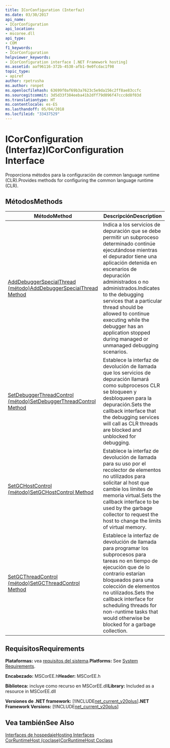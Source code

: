 ```yaml
---
title: ICorConfiguration (Interfaz)
ms.date: 03/30/2017
api_name:
- ICorConfiguration
api_location:
- mscoree.dll
api_type:
- COM
f1_keywords:
- ICorConfiguration
helpviewer_keywords:
- ICorConfiguration interface [.NET Framework hosting]
ms.assetid: aaf96116-372b-4538-afb1-9e0fcdac1f98
topic_type:
- apiref
author: rpetrusha
ms.author: ronpet
ms.openlocfilehash: 63699f0af69b3a7623c5e9da156c2ff8ae83ccfc
ms.sourcegitcommit: 3d5d33f384eeba41b2dff79d096f47ccc8d8f03d
ms.translationtype: HT
ms.contentlocale: es-ES
ms.lasthandoff: 05/04/2018
ms.locfileid: "33437529"
---
```

# <a name="icorconfiguration-interface"></a><span data-ttu-id="81d65-102">ICorConfiguration (Interfaz)</span><span class="sxs-lookup"><span data-stu-id="81d65-102">ICorConfiguration Interface</span></span>
<span data-ttu-id="81d65-103">Proporciona métodos para la configuración de common language runtime (CLR).</span><span class="sxs-lookup"><span data-stu-id="81d65-103">Provides methods for configuring the common language runtime (CLR).</span></span>  
  
## <a name="methods"></a><span data-ttu-id="81d65-104">Métodos</span><span class="sxs-lookup"><span data-stu-id="81d65-104">Methods</span></span>  
  
|<span data-ttu-id="81d65-105">Método</span><span class="sxs-lookup"><span data-stu-id="81d65-105">Method</span></span>|<span data-ttu-id="81d65-106">Descripción</span><span class="sxs-lookup"><span data-stu-id="81d65-106">Description</span></span>|  
|------------|-----------------|  
|[<span data-ttu-id="81d65-107">AddDebuggerSpecialThread (método)</span><span class="sxs-lookup"><span data-stu-id="81d65-107">AddDebuggerSpecialThread Method</span></span>](../../../../docs/framework/unmanaged-api/hosting/icorconfiguration-adddebuggerspecialthread-method.md)|<span data-ttu-id="81d65-108">Indica a los servicios de depuración que se debe permitir un subproceso determinado continúe ejecutándose mientras el depurador tiene una aplicación detenida en escenarios de depuración administrados o no administrados.</span><span class="sxs-lookup"><span data-stu-id="81d65-108">Indicates to the debugging services that a particular thread should be allowed to continue executing while the debugger has an application stopped during managed or unmanaged debugging scenarios.</span></span>|  
|[<span data-ttu-id="81d65-109">SetDebuggerThreadControl (método)</span><span class="sxs-lookup"><span data-stu-id="81d65-109">SetDebuggerThreadControl Method</span></span>](../../../../docs/framework/unmanaged-api/hosting/icorconfiguration-setdebuggerthreadcontrol-method.md)|<span data-ttu-id="81d65-110">Establece la interfaz de devolución de llamada que los servicios de depuración llamará como subprocesos CLR se bloqueen y desbloqueen para la depuración.</span><span class="sxs-lookup"><span data-stu-id="81d65-110">Sets the callback interface that the debugging services will call as CLR threads are blocked and unblocked for debugging.</span></span>|  
|[<span data-ttu-id="81d65-111">SetGCHostControl (método)</span><span class="sxs-lookup"><span data-stu-id="81d65-111">SetGCHostControl Method</span></span>](../../../../docs/framework/unmanaged-api/hosting/icorconfiguration-setgchostcontrol-method.md)|<span data-ttu-id="81d65-112">Establece la interfaz de devolución de llamada para su uso por el recolector de elementos no utilizados para solicitar al host que cambie los límites de memoria virtual.</span><span class="sxs-lookup"><span data-stu-id="81d65-112">Sets the callback interface to be used by the garbage collector to request the host to change the limits of virtual memory.</span></span>|  
|[<span data-ttu-id="81d65-113">SetGCThreadControl (método)</span><span class="sxs-lookup"><span data-stu-id="81d65-113">SetGCThreadControl Method</span></span>](../../../../docs/framework/unmanaged-api/hosting/icorconfiguration-setgcthreadcontrol-method.md)|<span data-ttu-id="81d65-114">Establece la interfaz de devolución de llamada para programar los subprocesos para tareas no en tiempo de ejecución que de lo contrario estarían bloqueados para una colección de elementos no utilizados.</span><span class="sxs-lookup"><span data-stu-id="81d65-114">Sets the callback interface for scheduling threads for non-runtime tasks that would otherwise be blocked for a garbage collection.</span></span>|  
  
## <a name="requirements"></a><span data-ttu-id="81d65-115">Requisitos</span><span class="sxs-lookup"><span data-stu-id="81d65-115">Requirements</span></span>  
 <span data-ttu-id="81d65-116">**Plataformas:** vea [requisitos del sistema](../../../../docs/framework/get-started/system-requirements.md).</span><span class="sxs-lookup"><span data-stu-id="81d65-116">**Platforms:** See [System Requirements](../../../../docs/framework/get-started/system-requirements.md).</span></span>  
  
 <span data-ttu-id="81d65-117">**Encabezado:** MSCorEE.h</span><span class="sxs-lookup"><span data-stu-id="81d65-117">**Header:** MSCorEE.h</span></span>  
  
 <span data-ttu-id="81d65-118">**Biblioteca:** incluye como recurso en MSCorEE.dll</span><span class="sxs-lookup"><span data-stu-id="81d65-118">**Library:** Included as a resource in MSCorEE.dll</span></span>  
  
 <span data-ttu-id="81d65-119">**Versiones de .NET framework:** [!INCLUDE[net_current_v20plus](../../../../includes/net-current-v20plus-md.md)]</span><span class="sxs-lookup"><span data-stu-id="81d65-119">**.NET Framework Versions:** [!INCLUDE[net_current_v20plus](../../../../includes/net-current-v20plus-md.md)]</span></span>  
  
## <a name="see-also"></a><span data-ttu-id="81d65-120">Vea también</span><span class="sxs-lookup"><span data-stu-id="81d65-120">See Also</span></span>  
 [<span data-ttu-id="81d65-121">Interfaces de hospedaje</span><span class="sxs-lookup"><span data-stu-id="81d65-121">Hosting Interfaces</span></span>](../../../../docs/framework/unmanaged-api/hosting/hosting-interfaces.md)  
 [<span data-ttu-id="81d65-122">CorRuntimeHost (coclase)</span><span class="sxs-lookup"><span data-stu-id="81d65-122">CorRuntimeHost Coclass</span></span>](../../../../docs/framework/unmanaged-api/hosting/corruntimehost-coclass.md)

